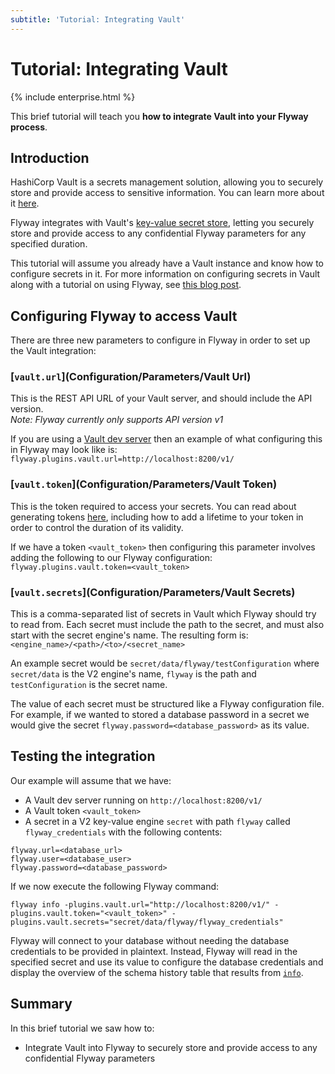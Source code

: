 ```yaml
---
subtitle: 'Tutorial: Integrating Vault'
---
```

# Tutorial: Integrating Vault
{% include enterprise.html %}

This brief tutorial will teach you **how to integrate Vault into your Flyway process**.

## Introduction

HashiCorp Vault is a secrets management solution, allowing you to securely store and provide access to sensitive information. You can learn more about it [here](https://www.vaultproject.io/).

Flyway integrates with Vault's [key-value secret store](https://www.vaultproject.io/docs/secrets/kv), letting you securely store and provide access to any confidential Flyway parameters for any specified duration.

This tutorial will assume you already have a Vault instance and know how to configure secrets in it. For more information on configuring secrets in Vault along with a tutorial on using Flyway, see [this blog post](https://flywaydb.org/blog/integrating-vault-to-secure-flyway-parameters).

## Configuring Flyway to access Vault

There are three new parameters to configure in Flyway in order to set up the Vault integration:

### [`vault.url`](Configuration/Parameters/Vault Url)

This is the REST API URL of your Vault server, and should include the API version.<br/>
_Note: Flyway currently only supports API version v1_

If you are using a [Vault dev server](https://learn.hashicorp.com/tutorials/vault/getting-started-dev-server) then an example of what configuring this in Flyway may look like is:<br/>
`flyway.plugins.vault.url=http://localhost:8200/v1/`

### [`vault.token`](Configuration/Parameters/Vault Token)

This is the token required to access your secrets. You can read about generating tokens [here](https://www.vaultproject.io/docs/commands/token/create), including how to add a lifetime to your token in order to control the duration of its validity.

If we have a token `<vault_token>` then configuring this parameter involves adding the following to our Flyway configuration:<br/>
`flyway.plugins.vault.token=<vault_token>`

### [`vault.secrets`](Configuration/Parameters/Vault Secrets)

This is a comma-separated list of secrets in Vault which Flyway should try to read from. Each secret must include the path to the secret, and must also start with the secret engine's name. The resulting form is:<br/>
`<engine_name>/<path>/<to>/<secret_name>`

An example secret would be `secret/data/flyway/testConfiguration` where `secret/data` is the V2 engine's name, `flyway` is the path and `testConfiguration` is the secret name.

The value of each secret must be structured like a Flyway configuration file. For example, if we wanted to stored a database password in a secret we would give the secret `flyway.password=<database_password>` as its value.

## Testing the integration

Our example will assume that we have:

- A Vault dev server running on `http://localhost:8200/v1/`
- A Vault token `<vault_token>`
- A secret in a V2 key-value engine `secret` with path `flyway` called `flyway_credentials` with the following contents:

```
flyway.url=<database_url>
flyway.user=<database_user>
flyway.password=<database_password>
```

If we now execute the following Flyway command: 

```
flyway info -plugins.vault.url="http://localhost:8200/v1/" -plugins.vault.token="<vault_token>" -plugins.vault.secrets="secret/data/flyway/flyway_credentials"
```

Flyway will connect to your database without needing the database credentials to be provided in plaintext. Instead, Flyway will read in the specified secret and use its value to configure the database credentials and display the overview of the schema history table that results from [`info`](Commands/info).

## Summary

In this brief tutorial we saw how to:

- Integrate Vault into Flyway to securely store and provide access to any confidential Flyway parameters
